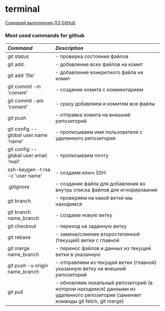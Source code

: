# terminal

[Сценарий выполнения ДЗ GitHub](https://docs.google.com/spreadsheets/d/1qOzzFXphwm5GrR_j3C9v5wx-FyFepX2IpFraJx5_ZHI/edit?usp=share_link)

### Most used commands for github
|*Command*|*Description*|
|:---|:---|
|git status|		- проверка состояния файлов|
|git add . 		|- добавление всех файлов на комит|
|git add 'file'		|- добавление конкретного файла на комит|
|git commit -m 'coment'|  - создание комита с комментарием|
|git commit -am 'coment'| - сразу добавляем и комитем все файлы|
|git push |		- отправка комита на внешний репозиторий|
|git config --global user.name 'name'| - прописываем имя пользователя с удаленного репозитория|
|git config --global user.email 'mail'| - прописываем почту |
|ssh-keygen -t rsa -c 'user name'| - создаем ключ SSH|
|.gitignore 	|	- создание файла для добавления во внутрь списка файлов для игнорирования|
|git branch	|	- проверяем на какой ветке мы находимся|
|git branch name_branch |	- создаем новую ветку|
|git checkout |		- переход на заданную ветку|
|git rebase |		- замена/слияние второстепенной (текущей) ветки с главной|
|git merge name_branch |	- перенос файлов и данных из текущей ветки в указанную|
|git push -u origin name_branch| 	- отправляем из текущей ветки (главной) указанную ветку на внешний репозиторий|
|git pull |		- обновляем локальный репозиторий (в котором находимся) данными из удаленного репозитория (заменяет команды git fetch, git merge) |
